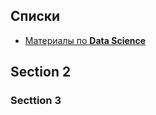 ## Списки
* [Материалы по **Data Science**](http://stage42.github.io/awesome-data-science-ru/)

## Section 2 ##

### Secttion 3 ###
